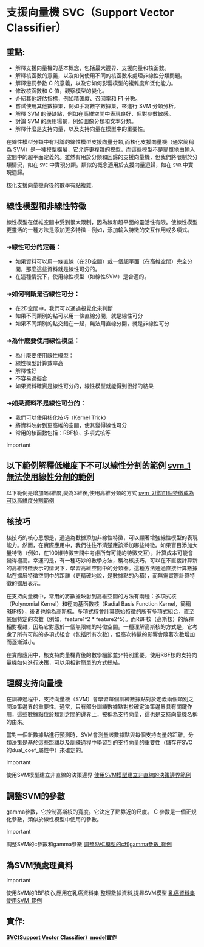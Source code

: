 # 支援向量機 SVC（Support Vector Classifier）

## 重點:
- 解釋支援向量機的基本概念，包括最大邊界、支援向量和核函數。
- 解釋核函數的意義，以及如何使用不同的核函數來處理非線性分類問題。
- 解釋懲罰參數 C 的意義，以及它如何影響模型的複雜度和泛化能力。
- 修改核函數和 C 值，觀察模型的變化。
- 介紹其他評估指標，例如精確度、召回率和 F1 分數。
- 嘗試使用其他數據集，例如手寫數字數據集，來進行 SVM 分類分析。
- 解釋 SVM 的優缺點，例如在高維空間中表現良好、但對參數敏感。
- 討論 SVM 的應用場景，例如圖像分類和文本分類。
- 解釋什麼是支持向量，以及支持向量在模型中的重要性。

在線性模型分類中有討論的線性模型支援向量分類,而核化支援向量機（通常簡稱為 SVM）是一種模型擴展，它允許更複雜的模型，而這些模型不是簡單地由輸入空間中的超平面定義的。雖然有用於分類和回歸的支援向量機，但我們將限制於分類情況，如在 `SVC` 中實現分類。類似的概念適用於支援向量迴歸，如在 `SVR` 中實現迴歸。

核化支援向量機背後的數學有點複雜.

## 線性模型和非線性特徵

線性模型在低維空間中受到很大限制，因為線和超平面的靈活性有限。使線性模型更靈活的一種方法是添加更多特徵 - 例如，添加輸入特徵的交互作用或多項式。

### ➜線性可分的定義：
- 如果資料可以用一條直線（在2D空間）或一個超平面（在高維空間）完全分開，那麼這些資料就是線性可分的。
- 在這種情況下，使用線性模型（如線性SVM）是合適的。

### ➜如何判斷是否線性可分：
- 在2D空間中，我們可以通過視覺化來判斷
- 如果不同類別的點可以用一條直線分開，就是線性可分
- 如果不同類別的點交錯在一起，無法用直線分開，就是非線性可分

### ➜為什麼要使用線性模型：
- 為什麼要使用線性模型：
- 線性模型計算效率高
- 解釋性好
- 不容易過擬合
- 如果資料確實是線性可分的，線性模型就能得到很好的結果

### ➜如果資料不是線性可分的：
- 我們可以使用核化技巧（Kernel Trick）
- 將資料映射到更高維的空間，使其變得線性可分
- 常用的核函數包括：RBF核、多項式核等

> [!IMPORTANT]
> 以下範例解釋低維度下不可以線性分割的範例
> [svm_1無法使用線性分割的範例](./svm_1無法使用線性分割的範例.ipynb)
> ---
> 以下範例是增加1個維度,變為3維後,使用高維分類的方式
> [svm_2增加1個特徵成為可以高維度分割範例](./svm_2增加1個特徵成為可以高維度分割範例.ipynb)

## 核技巧
核技巧的核心思想是，通過為數據添加非線性特徵，可以顯著增強線性模型的表現能力。然而，在實際應用中，我們往往不清楚應該添加哪些特徵。如果盲目添加大量特徵（例如，在100維特徵空間中考慮所有可能的特徵交互），計算成本可能會變得極高。幸運的是，有一種巧妙的數學方法，稱為核技巧，可以在不直接計算新的高維特徵表示的情況下，學習高維空間中的分類器。這種方法通過直接計算數據點在擴展特徵空間中的距離（更精確地說，是數據點的內積），而無需實際計算特徵的擴展表示。

在支持向量機中，常用的將數據映射到高維空間的方法有兩種：多項式核（Polynomial Kernel）和徑向基函數核（Radial Basis Function Kernel，簡稱RBF核），後者也稱為高斯核。多項式核會計算原始特徵的所有多項式組合，直至某個特定的次數（例如，feature1^2 * feature2^5）。而RBF核（高斯核）的解釋相對複雜，因為它對應於一個無限維的特徵空間。一種理解高斯核的方式是，它考慮了所有可能的多項式組合（包括所有次數），但高次特徵的影響會隨著次數增加而逐漸減小。

在實際應用中，核支持向量機背後的數學細節並非特別重要。使用RBF核的支持向量機如何進行決策，可以用相對簡單的方式總結。


## 理解支持向量機

在訓練過程中，支持向量機（SVM）會學習每個訓練數據點對於定義兩個類別之間決策邊界的重要性。通常，只有部分訓練數據點對於確定決策邊界具有關鍵作用，這些數據點位於類別之間的邊界上，被稱為支持向量，這也是支持向量機名稱的由來。

當對一個新數據點進行預測時，SVM會測量該數據點與每個支持向量的距離。分類決策是基於這些距離以及訓練過程中學習到的支持向量的重要性（儲存在SVC的dual_coef_屬性中）來確定的。

> [!IMPORTANT]
> 使用SVM模型建立非直線的決策邊界
> [使用SVM模型建立非直線的決策邊界範例](./svm_3使用SVC模型_建立非直線的決策邊界.ipynb)

## 調整SVM的參數

gamma參數，它控制高斯核的寬度。它決定了點靠近的尺度。 C 參數是一個正規化參數，類似於線性模型中使用的參數。

> [!IMPORTANT]
> 調整SVM的c參數和gamma參數
> [調整SVC模型的c和gamma參數_範例](svm_4調整SVC模型的c和gamma參數.ipynb)

## 為SVM預處理資料

> [!IMPORTANT]
> 使用SVM的RBF核心,應用在乳癌資料集
> 整理數據資料,提昇SVM模型
> [乳癌資料集使用SVM_範例](svm_5乳癌資料集使用SVM.ipynb)

## 實作:
[**SVC(Support Vector Classifier）model實作**](./sklearn實作1.ipynb)